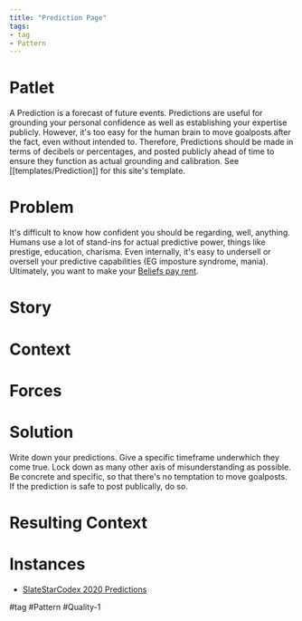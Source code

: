 ```yaml
---
title: "Prediction Page"
tags:
- tag
- Pattern
---
```

# Patlet
A Prediction is a forecast of future events.  Predictions are useful for grounding your personal confidence as well as establishing your expertise publicly.  However, it's too easy for the human brain to move goalposts after the fact, even without intended to.  Therefore, Predictions should be made in terms of decibels or percentages, and posted publicly ahead of time to ensure they function as actual grounding and calibration. See [[templates/Prediction]] for this site's template.

# Problem
It's difficult to know how confident you should be regarding, well, anything.  Humans use a lot of stand-ins for actual predictive power, things like prestige, education, charisma.  Even internally, it's easy to undersell or oversell your predictive capabilities (EG imposture syndrome, mania). Ultimately, you want to make your [Beliefs pay rent](https://www.lesswrong.com/posts/a7n8GdKiAZRX86T5A/making-beliefs-pay-rent-in-anticipated-experiences).

# Story

# Context

# Forces

# Solution
Write down your predictions.  Give a specific timeframe underwhich they come true.  Lock down as many other axis of misunderstanding as possible.  Be concrete and specific, so that there's no temptation to move goalposts.  If the prediction is safe to post publically, do so.

# Resulting Context

# Instances
- [SlateStarCodex 2020 Predictions](https://slatestarcodex.com/2020/04/29/predictions-for-2020/)

#tag #Pattern #Quality-1 